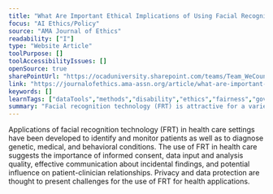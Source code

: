 ```yaml
---
title: "What Are Important Ethical Implications of Using Facial Recognition Technology in Health Care?"
focus: "AI Ethics/Policy"
source: "AMA Journal of Ethics"
readability: ["I"]
type: "Website Article"
toolPurpose: []
toolAccessibilityIssues: []
openSource: true
sharePointUrl: "https://ocaduniversity.sharepoint.com/teams/Team_WeCount/Shared%20Documents/Resources%20and%20Tools/Literature%20(curated)/What%20are%20important%20ethical%20implications%20of%20using%20facial%20recognition%20technology%20in%20health%20care.pdf"
link: "https://journalofethics.ama-assn.org/article/what-are-important-ethical-implications-using-facial-recognition-technology-health-care/2019-02"
keywords: []
learnTags: ["dataTools","methods","disability","ethics","fairness","government"]
summary: "Facial recognition technology (FRT) is attractive for a variety of healthcare applications, but its use also raises ethical questions about privacy and data protection, potential bias, and potential implications for patient-clinician relationships. "
---
```

Applications of facial recognition technology (FRT) in health care settings have been developed to identify and monitor patients as well as to diagnose genetic, medical, and behavioral conditions. The use of FRT in health care suggests the importance of informed consent, data input and analysis quality, effective communication about incidental findings, and potential influence on patient-clinician relationships. Privacy and data protection are thought to present challenges for the use of FRT for health applications.
